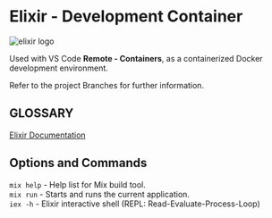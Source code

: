 # Elixir - Development Container
![elixir logo](https://elixir-lang.org/images/logo/logo.png)

Used with VS Code **Remote - Containers**, as a containerized Docker development environment.

Refer to the project Branches for further information.

## GLOSSARY
[Elixir Documentation](https://elixir-lang.org/docs.html)

## Options and Commands
`mix help` - Help list for Mix build tool.  
`mix run` - Starts and runs the current application.  
`iex -h` - Elixir interactive shell (REPL: Read-Evaluate-Process-Loop)



